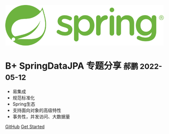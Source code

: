 

 <!-- <img src="./_media/jpa.svg"  /> -->
 ![logo](./_media/jpa.svg ':size=20%')

 # B+ SpringDataJPA 专题分享 <small><b> 郝鹏 2022-05-12</b></small>


<!-- > Spring Data JPA provides repository support for the Java Persistence API (JPA).

> It eases development of applications that need to access JPA data sources. -->

- 易集成
- 规范标准化
- Spring生态
- 支持面向对象的高级特性
- 事务性，并发访问、大数据量

[GitHub](https://github.com/tracypen/spring-data-jpa-doc)
[Get Started](/doc/doc1)

<!-- 背景图片 -->

<!-- ![logo](https://docsify.js.org/_media/icon.svg ) -->

<!-- 背景色 -->

<!-- ![color](#f0f0f0) -->